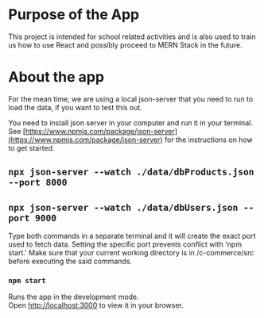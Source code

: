 # Purpose of the App

This project is intended for school related activities and is also used to train us how to use React and possibly proceed to MERN Stack in the future. 

# About the app

For the mean time, we are using a local json-server that you need to run to load the data, if you want to test this out.

You need to install json server in your computer and run it in your terminal.\
See [https://www.npmjs.com/package/json-server](https://www.npmjs.com/package/json-server) for the instructions on how to get started.


## `npx json-server --watch ./data/dbProducts.json --port 8000`
## `npx json-server --watch ./data/dbUsers.json --port 9000`

Type both commands in a separate terminal and it will create the exact port used to fetch data. Setting the specific port prevents conflict with 'npm start.'
Make sure that your current working directory is in /c-commerce/src before executing the said commands.


### `npm start`

Runs the app in the development mode.\
Open [http://localhost:3000](http://localhost:3000) to view it in your browser.
